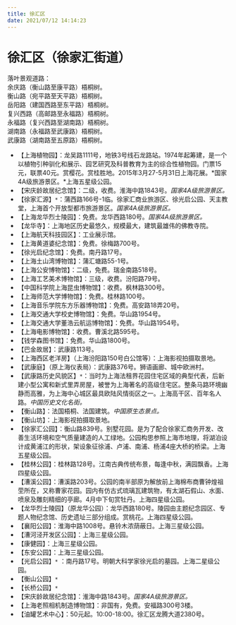 ```yaml
---
title: 徐汇区  
date: 2021/07/12 14:14:23  
---
```

  
# 徐汇区（徐家汇街道）  
落叶景观道路：  
余庆路（衡山路至康平路）梧桐树。  
衡山路（宛平路至天平路）梧桐树。  
岳阳路（建国西路至东平路）梧桐树。  
复兴西路（高邮路至永福路）梧桐树。  
永福路（复兴西路至湖南路）梧桐树。  
湖南路（永福路至武康路）梧桐树。  
武康路（湖南路至五原路）梧桐树。  
* 【上海植物园】：龙吴路1111号，地铁3号线石龙路站。1974年起筹建，是一个以植物引种驯化和展示、园艺研究及科普教育为主的综合性植物园。门票15元，联票40元。赏樱花。赏桂胜地。2015年3月27-5月31日上海花展。*国家4A级旅游景区。*上海五星级公园。  
* 【宋庆龄故居纪念馆】：二级，收费。淮海中路1843号。*国家4A级旅游景区。*  
* 【徐家汇源】`*`：蒲西路166号-1临。徐家汇商业旅游区、徐光启公园、天主教堂，上海首个开放型都市旅游景区。*国家4A级旅游景区。*  
* 【上海龙华烈士陵园】：免费。龙华西路180号。*国家4A级旅游景区。*  
* 【龙华寺】：上海地区历史最悠久，规模最大，建筑最雄伟的佛教寺院。  
* 【上海航天科技园区】：工业展示馆。  
* 【上海黄道婆纪念馆】：免费。徐梅路700号。  
* 【徐光启纪念馆】：免费。南丹路17号。  
* 【上海土山湾博物馆】：蒲汇塘路55-1号。  
* 【上海公安博物馆】：二级，免费。瑞金南路518号。  
* 【上海工艺美术博物馆】：三级，收费。汾阳路79号。  
* 【中国科学院上海昆虫博物馆】：收费。枫林路300号。  
* 【上海师范大学博物馆】：免费。桂林路100号。  
* 【上海音乐学院东方乐器博物馆】：免费。高安路18弄20号。  
* 【上海交通大学校史博物馆】：免费。华山路1954号。  
* 【上海交通大学董浩云航运博物馆】：免费。华山路1954号。  
* 【上海电影博物馆】：收费。曹溪北路595号。  
* 【钱学森图书馆】：免费。华山路1800号。  
* 【巴金故居】：武康路113号。  
* 【上海西区老洋房】（上海汾阳路150号白公馆等）：上海影视拍摄取景地。  
* 【武康庭】（原上海仪表局）：武康路376号。狮语画廊、城中欧洲村。  
* 【武康路历史风貌区】`*`：当时为上海法租界花园住宅区域的典型代表，后新建小型公寓和新式里弄房屋，被誉为上海著名的高级住宅区。整条马路环境幽静而高雅，为上海中心城区最具欧陆风情街区之一。上海高干区、百年名人路。*中国历史文化名街。*  
* 【衡山路】：法国梧桐、法国建筑。*中国原生态景点。*  
* 【衡山坊】：上海影视拍摄取景地。  
* 【徐家汇公园】：衡山路839号。别墅花园。是为了配合徐家汇商务开发、改善生活环境和空气质量建造的人工绿地。公园构思参照上海市地理，将湖泊设计成黄浦江的形状，架设象征徐浦、卢浦、南浦、杨浦4座大桥的桥梁。上海五星级公园。  
* 【桂林公园】：桂林路128号。江南古典传统布景，每逢中秋，满园飘香。上海四星级公园。  
* 【漕溪公园】：漕溪路203号。公园的南半部原为解放前上海棉布商曹钟煌祖茔所在，又称曹家花园。园内有仿古式琉璃瓦建筑物，有太湖石假山、水面、喷泉及雕刻精细的亭廊。4月中下旬赏牡丹。上海四星级公园。  
* 【龙华烈士陵园】（原龙华公园）：龙华西路180号。陵园由主题纪念园区、专题人物纪念馆、历史遗址三部分组成。赏桃花。上海四星级公园。  
* 【襄阳公园】：淮海中路1008号。悬铃木浓荫蔽日。上海三星级公园。  
* 【漕河泾开发区公园】：上海三星级公园。  
* 【康健园】：上海三星级公园。  
* 【东安公园】：上海三星级公园。  
* 【光启公园】`*` ：南丹路17号。明朝大科学家徐光启的墓园。上海二星级公园。  
* 【衡山公园】`*`  
* 【长桥公园】`*`  
* 【宋庆龄故居纪念馆】：淮海中路1843号。*国家4A级旅游景区。*  
* 【上海老照相机制造博物馆】：非国有，免费。安福路300号3楼。  
* 【油罐艺术中心】：50元起。10:00-18:00。徐汇区龙腾大道2380号。  